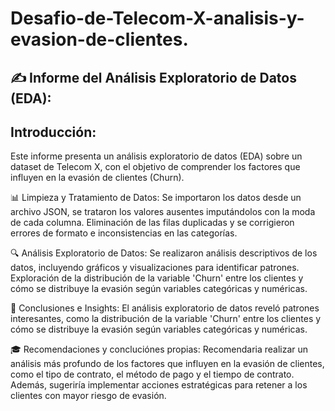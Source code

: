 # Desafio-de-Telecom-X-analisis-y-evasion-de-clientes.

## ✍️ Informe del Análisis Exploratorio de Datos (EDA):

## Introducción:
Este informe presenta un análisis exploratorio de datos (EDA) sobre un dataset de Telecom X, con el objetivo de comprender los factores que influyen en la evasión de clientes (Churn).

📊 Limpieza y Tratamiento de Datos:
Se importaron los datos desde un archivo JSON, se trataron los valores ausentes imputándolos con la moda de cada columna.
Eliminación de las filas duplicadas y se corrigieron errores de formato e inconsistencias en las categorías.

🔍 Análisis Exploratorio de Datos:
Se realizaron análisis descriptivos de los datos, incluyendo gráficos y visualizaciones para identificar patrones.
Exploración de la distribución de la variable 'Churn' entre los clientes y cómo se distribuye la evasión según variables categóricas y numéricas.

🤔 Conclusiones e Insights:
El análisis exploratorio de datos reveló patrones interesantes, como la distribución de la variable 'Churn' entre los clientes y cómo se distribuye la evasión según variables categóricas y numéricas.

🎓 Recomendaciones y concluciónes propias:
Recomendaria realizar un análisis más profundo de los factores que influyen en la evasión de clientes, como el tipo de contrato, el método de pago y el tiempo de contrato. Además, sugeriría implementar acciones estratégicas para retener a los clientes con mayor riesgo de evasión.
